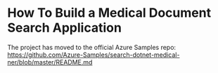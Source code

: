 # How To Build a Medical Document Search Application
The project has moved to the official Azure Samples repo:
https://github.com/Azure-Samples/search-dotnet-medical-ner/blob/master/README.md
